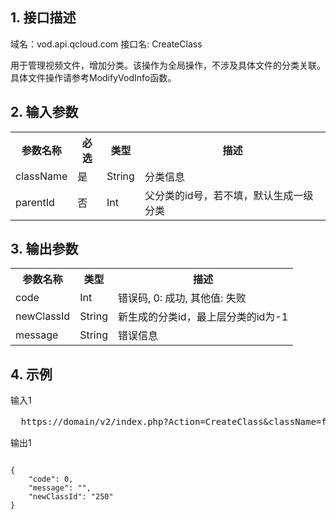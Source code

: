 ## 1. 接口描述
 
域名：vod.api.qcloud.com
接口名: CreateClass

用于管理视频文件，增加分类。该操作为全局操作，不涉及具体文件的分类关联。具体文件操作请参考ModifyVodInfo函数。

 

## 2. 输入参数
 
<table class="t"><tbody><tr>
<th><b>参数名称</b></th>
<th><b>必选</b></th>
<th><b>类型</b></th>
<th><b>描述</b></th>
<tr>
<td> className
<td> 是
<td> String
<td> 分类信息
<tr>
<td> parentId
<td> 否
<td> Int
<td> 父分类的id号，若不填，默认生成一级分类
</tbody></table>


 

## 3. 输出参数
 
<table class="t"><tbody><tr>
<th><b>参数名称</b></th>
<th><b>类型</b></th>
<th><b>描述</b></th>
<tr>
<td> code
<td> Int
<td> 错误码, 0: 成功, 其他值: 失败
<tr>
<td> newClassId
<td> String
<td> 新生成的分类id，最上层分类的id为-1
<tr>
<td> message
<td> String
<td> 错误信息
</tbody></table>


 

## 4. 示例
 
输入1
<pre>
  https://domain/v2/index.php?Action=CreateClass&className=forTt&parentId=-1&<a href="https://www.qcloud.com/doc/api/229/6976">公共请求参数</a>
</pre>
输出1
```

{
    "code": 0,
    "message": "",
    "newClassId": "250"
}

```


